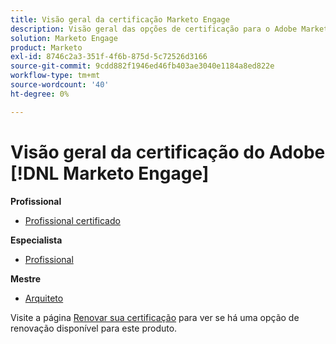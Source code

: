 ```yaml
---
title: Visão geral da certificação Marketo Engage
description: Visão geral das opções de certificação para o Adobe Marketo Engage
solution: Marketo Engage
product: Marketo
exl-id: 8746c2a3-351f-4f6b-875d-5c72526d3166
source-git-commit: 9cdd882f1946ed46fb403ae3040e1184a8ed822e
workflow-type: tm+mt
source-wordcount: '40'
ht-degree: 0%

---
```


# Visão geral da certificação do Adobe [!DNL Marketo Engage]

**Profissional**

* [Profissional certificado](/help/certifications/ame/ame-p.md) <!--AD0-E555-->

**Especialista**

* [Profissional](/help/certifications/ame/ame-e-business.md) <!--AD0-E559-->

**Mestre**

* [Arquiteto](/help/certifications/ame/ame-m-architect-23-08.md) <!--AD0-E560-->

Visite a página [Renovar sua certificação](/help/certifications/renew.md) para ver se há uma opção de renovação disponível para este produto.
